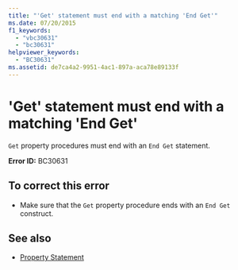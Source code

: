 ```yaml
---
title: "'Get' statement must end with a matching 'End Get'"
ms.date: 07/20/2015
f1_keywords: 
  - "vbc30631"
  - "bc30631"
helpviewer_keywords: 
  - "BC30631"
ms.assetid: de7ca4a2-9951-4ac1-897a-aca78e89133f
---
```

# 'Get' statement must end with a matching 'End Get'
`Get` property procedures must end with an `End Get` statement.  
  
 **Error ID:** BC30631  
  
## To correct this error  
  
- Make sure that the `Get` property procedure ends with an `End Get` construct.  
  
## See also

- [Property Statement](../../visual-basic/language-reference/statements/property-statement.md)
